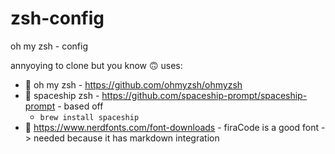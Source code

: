 # zsh-config
oh my zsh - config

annyoying to clone but you know 🙃
uses:
* :shell: oh my zsh - https://github.com/ohmyzsh/ohmyzsh
* :rocket: spaceship  zsh - https://github.com/spaceship-prompt/spaceship-prompt - based off 
  * `brew install spaceship`
* :art: https://www.nerdfonts.com/font-downloads - firaCode is a good font -> needed because it has markdown integration
